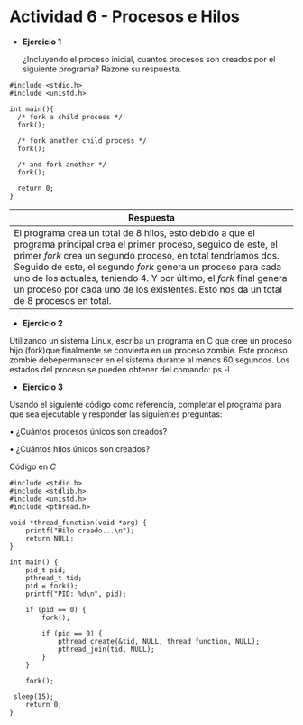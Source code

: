 # Actividad 6 - Procesos e Hilos


- **Ejercicio 1**

  ¿Incluyendo el proceso inicial, cuantos procesos son creados por el siguiente programa? Razone su respuesta.
```
#include <stdio.h>
#include <unistd.h>

int main(){
  /* fork a child process */
  fork();

  /* fork another child process */
  fork();

  /* and fork another */
  fork();

  return 0;
}
```

|Respuesta|
|--|
|El programa crea un total de 8 hilos, esto debido a que el programa principal crea el primer proceso, seguido de este, el primer *fork* crea un segundo proceso, en total tendríamos dos.  Seguido de este, el segundo *fork* genera un proceso para cada uno de los actuales, teniendo 4. Y por último, el *fork* final genera un proceso por cada uno de los existentes. Esto nos da un total de 8 procesos en total. |

- **Ejercicio 2**

Utilizando un sistema Linux, escriba un programa en C que cree un proceso hijo (fork)que finalmente se convierta en un proceso zombie. Este proceso zombie debepermanecer en el sistema durante al menos 60 segundos. Los estados del proceso se pueden obtener del comando: ps -l

- **Ejercicio 3**

Usando el siguiente código como referencia, completar el programa para que sea
ejecutable y responder las siguientes preguntas:

• ¿Cuántos procesos únicos son creados?

• ¿Cuántos hilos únicos son creados?


Código en *C* 

```
#include <stdio.h>
#include <stdlib.h>
#include <unistd.h>
#include <pthread.h>

void *thread_function(void *arg) {
    printf("Hilo creado...\n");
    return NULL;
}

int main() {
    pid_t pid;
    pthread_t tid;
    pid = fork();
    printf("PID: %d\n", pid);

    if (pid == 0) {
        fork();

        if (pid == 0) {
            pthread_create(&tid, NULL, thread_function, NULL);
            pthread_join(tid, NULL);
        }
    }

    fork();

 sleep(15); 
    return 0;
}
```
